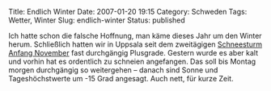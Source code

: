 Title: Endlich Winter
Date: 2007-01-20 19:15
Category: Schweden
Tags: Wetter, Winter
Slug: endlich-winter
Status: published

Ich hatte schon die falsche Hoffnung, man käme dieses Jahr um den Winter
herum. Schließlich hatten wir in Uppsala seit dem zweitägigen
[Schneesturm Anfang
November](http://www.fiket.de/2006/10/31/vorgeschmack/) fast durchgängig
Plusgrade. Gestern wurde es aber kalt und vorhin hat es ordentlich zu
schneien angefangen. Das soll bis Montag morgen durchgängig so
weitergehen – danach sind Sonne und Tageshöchstwerte um -15 Grad
angesagt. Auch nett, für kurze Zeit.

